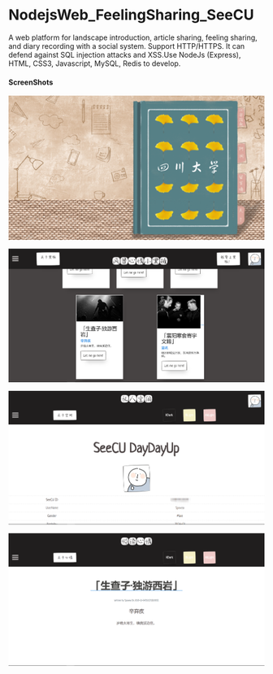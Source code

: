 # NodejsWeb_FeelingSharing_SeeCU
A web platform for landscape introduction, article sharing, feeling sharing, and diary recording with a social system. Support HTTP/HTTPS. It can defend against SQL injection attacks and XSS.Use NodeJs (Express), HTML, CSS3, Javascript, MySQL, Redis to develop. 

#### ScreenShots
![SeeCU_index](https://github.com/Sovea/NodejsWeb_FeelingSharing_SeeCU/blob/master/Screenshots/screenshot_index.png)

![SeeCU_messagebox](https://github.com/Sovea/NodejsWeb_FeelingSharing_SeeCU/blob/master/Screenshots/screenshot_messagebox.png)

![SeeCU_user](https://github.com/Sovea/NodejsWeb_FeelingSharing_SeeCU/blob/master/Screenshots/screenshot_user.png)

![SeeCU_readarticle](https://github.com/Sovea/NodejsWeb_FeelingSharing_SeeCU/blob/master/Screenshots/screenshot_readarticle.png)
